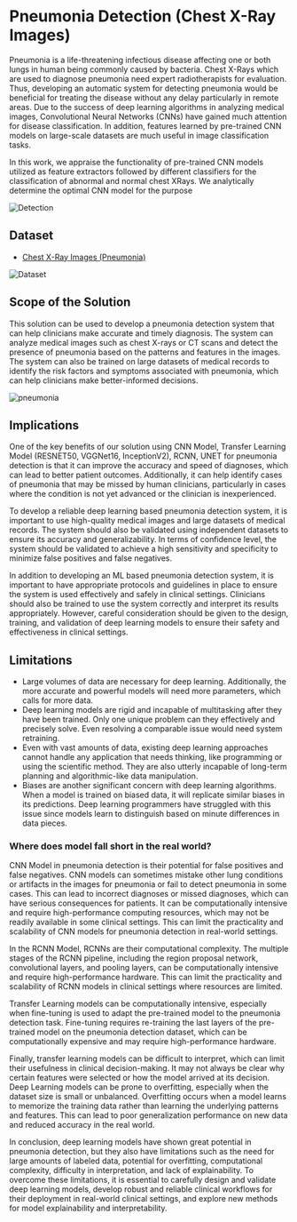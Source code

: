 
# Pneumonia Detection (Chest X-Ray Images)

Pneumonia is a life-threatening infectious disease affecting one or both lungs in human being commonly caused by bacteria. Chest X-Rays which are used to diagnose pneumonia need expert radiotherapists for evaluation. Thus, developing an automatic system for detecting pneumonia would be beneficial for treating the disease without any delay particularly in remote areas. Due to the success of deep learning algorithms in analyzing medical images, Convolutional Neural Networks (CNNs) have gained much attention for disease classification. In addition, features learned by pre-trained CNN models on large-scale datasets are much
useful in image classification tasks.

In this work, we appraise the functionality of pre-trained CNN models utilized as feature extractors followed by different classifiers for the classification of abnormal and normal chest XRays. We analytically determine the optimal CNN model for
the purpose

![Detection](https://i.pinimg.com/736x/6c/f2/f5/6cf2f5d71879548c0bbf949f4f904711.jpg)

## Dataset

 - [Chest X-Ray Images (Pneumonia)](https://www.kaggle.com/datasets/paultimothymooney/chest-xray-pneumonia/data)

![Dataset](https://www.researchgate.net/publication/346090898/figure/fig1/AS:11431281175947411@1689960174264/The-diagram-of-pneumonia-effects-A-and-the-example-of-chest-X-ray-in-patients-with.png)
 
## Scope of the Solution
This solution can be used to develop a pneumonia detection system that can help clinicians make accurate and timely diagnosis. The system can analyze medical images such as chest X-rays or CT scans and detect the presence of pneumonia based on the patterns and features in the images. The system can also be trained on large datasets of medical records to identify the risk factors and symptoms associated with pneumonia, which can help clinicians make
better-informed decisions.

![pneumonia](https://www.mdpi.com/applsci/applsci-10-03233/article_deploy/html/images/applsci-10-03233-g008.png)


## Implications 
One of the key benefits of our solution using CNN Model, Transfer Learning Model (RESNET50, VGGNet16, InceptionV2), RCNN, UNET for pneumonia detection is that it can improve the accuracy and speed of diagnoses, which can lead to better patient outcomes.
Additionally, it can help identify cases of pneumonia that may be missed by human clinicians, particularly in cases where the condition is not yet advanced or the clinician is inexperienced.

To develop a reliable deep learning based pneumonia detection system, it is important to use high-quality medical images and large datasets of medical records. The system should also be
validated using independent datasets to ensure its accuracy and generalizability. In terms of confidence level, the system should be validated to achieve a high sensitivity and specificity to
minimize false positives and false negatives.

In addition to developing an ML based pneumonia detection system, it is important to have appropriate protocols and guidelines in place to ensure the system is used effectively and
safely in clinical settings. Clinicians should also be trained to use the system correctly and interpret its results appropriately. However, careful consideration should be given to the
design, training, and validation of deep learning models to ensure their safety and effectiveness in clinical settings.




## Limitations 
- Large volumes of data are necessary for deep learning. Additionally, the more accurate and powerful models will need more parameters, which calls for more data.
- Deep learning models are rigid and incapable of multitasking after they have been trained. Only one unique problem can they effectively and precisely solve. Even resolving a comparable issue would need system retraining.
- Even with vast amounts of data, existing deep learning approaches cannot handle any application that needs thinking, like programming or using the scientific method. They are also utterly incapable of long-term planning and algorithmic-like data manipulation.
- Biases are another significant concern with deep learning algorithms. When a model is trained on biased data, it will replicate similar biases in its predictions. Deep learning programmers have struggled with this issue since models learn to distinguish based on minute differences in data pieces.


### Where does model fall short in the real world?

CNN Model in pneumonia detection is their potential for false positives and false negatives. CNN models can sometimes mistake other lung conditions or artifacts in the images for pneumonia or fail to detect pneumonia in some cases. This can lead to incorrect diagnoses or missed diagnoses, which can have serious consequences for patients. It can be computationally intensive and require high-performance computing resources, which may not be readily available in some clinical settings. This can limit the practicality and scalability of CNN models for pneumonia detection in real-world settings.

In the RCNN Model, RCNNs are their computational complexity. The multiple stages of the RCNN pipeline, including the region proposal network, convolutional layers, and pooling layers, can be computationally intensive and require high-performance hardware. This can limit the practicality and scalability of RCNN models in clinical settings where resources are limited.

Transfer Learning models can be computationally intensive, especially when fine-tuning is used to adapt the pre-trained model to the pneumonia detection task. Fine-tuning requires re-training the last layers of the pre-trained model on the pneumonia detection dataset, which can be computationally expensive and may require high-performance hardware.

Finally, transfer learning models can be difficult to interpret, which can limit their usefulness in clinical decision-making. It may not always be clear why certain features were selected or how
the model arrived at its decision. Deep Learning models can be prone to overfitting, especially when the dataset size is small or
unbalanced. Overfitting occurs when a model learns to memorize the training data rather than learning the underlying patterns and features. This can lead to poor generalization performance on new data and reduced accuracy in the real world.

In conclusion, deep learning models have shown great potential in pneumonia detection, but they also have limitations such as the need for large amounts of labeled data, potential for overfitting, computational complexity, difficulty in interpretation, and lack of explainability. To overcome these limitations, it is essential to carefully design and validate deep learning models, develop robust and reliable clinical workflows for their deployment in real-world clinical settings, and explore new methods for model explainability and interpretability.






